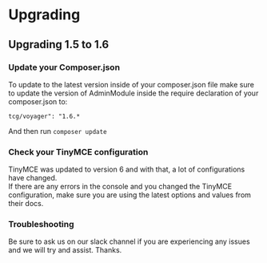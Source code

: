 # Upgrading

## Upgrading 1.5 to 1.6

### Update your Composer.json

To update to the latest version inside of your composer.json file make sure to update the version of AdminModule inside the require declaration of your composer.json to:

`tcg/voyager": "1.6.*`

And then run `composer update`

### Check your TinyMCE configuration

TinyMCE was updated to version 6 and with that, a lot of configurations have changed.  
If there are any errors in the console and you changed the TinyMCE configuration, make sure you are using the latest options and values from their docs.

### Troubleshooting

Be sure to ask us on our slack channel if you are experiencing any issues and we will try and assist. Thanks.
